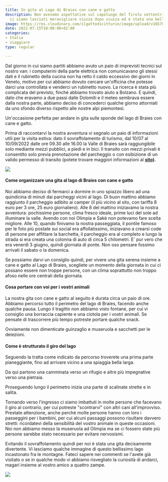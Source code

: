 ```yaml
---
title: In gita al Lago di Braies con cane e gatto
description: Non avevamo aspettative sul capoluogo del Tirolo settentrionale, così
  ci siamo lasciati meravigliare viuzza dopo viuzza ed è stata una bellissima scoperta.
image: https://res.cloudinary.com/ilgattodicitturin/image/upload/v1657873908/Articoli/Gita_al_lago_di_Braies.jpg
date: 2022-07-15T10:00:00+02:00
categories:
- Italia
- viaggiare
type: regular

---
```

Dal giorno in cui siamo partiti abbiamo avuto un paio di imprevisti tecnici sul nostro van: i computerini della parte elettrica non comunicavano gli stessi dati e il rubinetto della cucina non ha retto il caldo eccessivo dei giorni in Veneto, motivo per cui abbiamo dovuto cercare un'officina che potesse darci una controllata e venderci un rubinetto nuovo. La ricerca è stata più complicata del previsto, finchè abbiamo trovato aiuto a Bolzano. E quindi, dato che eravamo a due passi dalle Dolomiti e il meteo sembrava essere dalla nostra parte, abbiamo deciso di concederci qualche giorno attorniati da uno sfondo diverso rispetto alle nostre alpi piemontesi.

Un'occasione perfetta per andare in gita sulle sponde del lago di Braies con cane e gatto.

Prima di raccontarvi la nostra avventura vi segnalo un paio di informazioni utili per la visita estiva: dato il sovraffolamento di turismo, dal 10/07 al 10/09/2022 dalle ore 09.30 alle 16.00 la Valle di Braies sarà raggiungibile solo mediante mezzi pubblici, a piedi e in bici. Il transito con mezzi privati è consentito solo previa prenotazione del parcheggio o con esibizione di un valido permesso di transito (potete trovare maggiori informazioni al [**sito**](https://www.prags.bz/it)**).**

![](https://res.cloudinary.com/ilgattodicitturin/image/upload/v1657873911/Articoli/Riva_del_lago_di_Braies.jpg)

#### Come organizzare una gita al lago di Braies con cane e gatto

Noi abbiamo deciso di fermarci a dormire in uno spiazzo libero ad una quindicina di minuti dai parcheggi vicini al lago. Di buon mattino abbiamo raggiunto il parcheggio adibito ai camper (il più vicino al sito, con tariffa 8 euro per 3 ore, 25 euro giornaliero). Alle 8 del mattino iniziavamo la nostra avventura: pochissime persone, clima fresco ideale, prime luci del sole ad illuminare la valle. Avendo con noi Olimpia e Sakè non potevamo fare scelta migliore. Alle 10, quando finivamo la nostra passeggiata, il pontile famoso per le foto più postate sui social era affollatissimo, iniziavano a crearsi code di persone per affittare la barchetta, il parcheggio era al completo e lungo la strada si era creata una colonna di auto di circa 5 chilometri. E' pur vero che era venerdì 3 giugno, quindi giornata di ponte. Non oso pensare fossimo arrivati il sabato o la domenica.

Se possiamo darvi un consiglio quindi, per vivere una gita serena insieme a cane e gatto al Lago di Braies, scegliete un momento della giornata in cui ci possano essere non troppe persone, con un clima soprattutto non troppo afoso nelle ore centrali della giornata.

#### Cosa portare con voi per i vostri animali

La nostra gita con cane e gatto al seguito è durata circa un paio di ore. Abbiamo percorso tutto il perimetro del lago di Braies, facendo anche qualche pausa. Lungo il tragitto non abbiamo visto fontane, per cui vi consiglio una borraccia capiente e una ciotola per i vostri animali. Se pensate di trascorrere più tempo potreste portare qualche snack.

Ovviamente non dimenticate guinzaglio e museruola e sacchetti per le deiezioni.

#### Come è strutturato il giro del lago

Seguendo la tratta come indicato da percorso troverete una prima parte pianeggiante, fino ad arrivare vicino a una spiaggia bella larga.

Da qui partono una camminata verso un rifugio e altre più impegnative verso una pietraia.

Proseguendo lungo il perimetro inizia una parte di scalinate strette e in salita.

Tornando verso l'ingresso ci siamo imbattuti in molte persone che facevano il giro al contrario, per cui potreste "scontrarvi" con altri cani all'improvviso. Prestate attenzione, anche perchè molte persone hanno con loro i passeggini per i bambini, per cui alcuni passaggi possono risultare davvero stretti: ricordatevi della sensibilità del vostro animale in queste occasioni. Noi non abbiamo messo la museruola ad Olimpia ma se ci fossero state più persone sarebbe stato necessario per evitare nervosismi.

Evitando il sovraffolamento quindi per noi è stata una gita decisamente divertente. Vi lasciamo qualche immagine di questo bellissimo lago incastonato fra le montagne. Fateci sapere nei commenti se l'avete già visitato o se in qualche modo vi abbiamo risvegliato la curiosità di andarci, magari insieme al vostro amico a quattro zampe.

![](https://res.cloudinary.com/ilgattodicitturin/image/upload/v1657873913/Articoli/Lago_di_Braies.jpg)